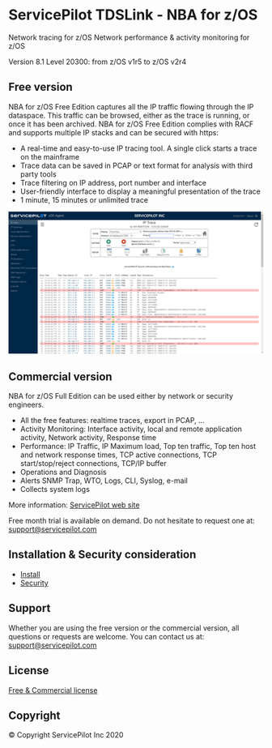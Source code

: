 # ServicePilot TDSLink - NBA for z/OS

Network tracing for z/OS
Network performance & activity monitoring for z/OS

Version 8.1 Level 20300: from z/OS v1r5 to z/OS v2r4

## Free version

NBA for z/OS Free Edition captures all the IP traffic flowing through the IP dataspace. This traffic can be browsed, either as the trace is running, or once it has been archived. NBA for z/OS Free Edition complies with RACF and supports multiple IP stacks and can be secured with https: 

- A real-time and easy-to-use IP tracing tool. A single click starts a trace on the mainframe
- Trace data can be saved in PCAP or text format for analysis with third party tools
- Trace filtering on IP address, port number and interface
- User-friendly interface to display a meaningful presentation of the trace
- 1 minute, 15 minutes or unlimited trace

![TDSLink - NBA for z/OS web interface screenshot](screenshot.png)

## Commercial version

NBA for z/OS Full Edition can be used either by network or security engineers.

- All the free features: realtime traces, export in PCAP, ...
- Activity Monitoring: Interface activity, local and remote application activity, Network activity, Response time
- Performance: IP Traffic, IP Maximum load, Top ten traffic, Top ten host and network response times, TCP active connections, TCP start/stop/reject connections, TCP/IP buffer
- Operations and Diagnosis
- Alerts SNMP Trap, WTO, Logs, CLI, Syslog, e-mail
- Collects system logs

More information: [ServicePilot web site](https://www.servicepilot.com/en/application-flow/mainframe/)

Free month trial is available on demand. Do not hesitate to request one at: [support@servicepilot.com](mailto:support@servicepilot.com?subject=ServicePilot_NBA_for_z/OS_Full_Edition)

## Installation & Security consideration

 - [Install](Install.md)
 - [Security](https.md)

## Support

Whether you are using the free version or the commercial version, all questions or requests are welcome. You can contact us at: [support@servicepilot.com](mailto:support@servicepilot.com?subject=ServicePilot_NBA_for_z/OS_Full_Edition)

## License

[Free & Commercial license](https://www.servicepilot.com/resources/eula_en.pdf)

## Copyright

© Copyright ServicePilot Inc 2020
